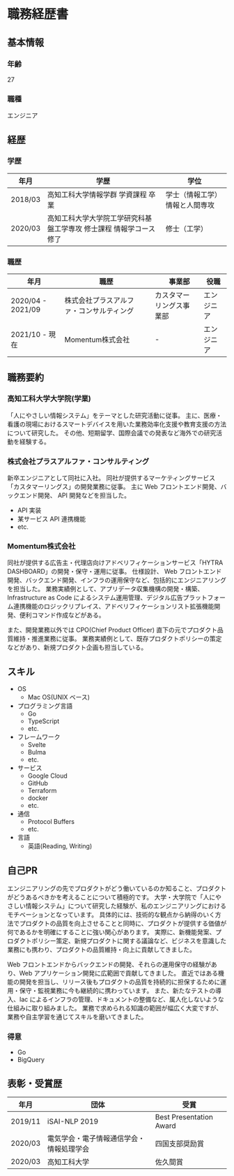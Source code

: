# 職務経歴書

## 基本情報

### 年齢

27

### 職種

エンジニア

## 経歴

### 学歴

| 年月     | 学歴                                                    | 学位                      |
| ------- | ------------------------------------------------------- | ------------------------ |
| 2018/03 | 高知工科大学情報学群 学資課程 卒業                            | 学士（情報工学） 情報と人間専攻 |
| 2020/03 | 高知工科大学大学院工学研究科基盤工学専攻 修士課程 情報学コース 修了 | 修士（工学）                 |

### 職歴

| 年月               | 職歴                          |　事業部               | 役職    |
| ----------------- | ----------------------------- | ------------------ | ------- |
| 2020/04 - 2021/09 | 株式会社プラスアルファ・コンサルティング | カスタマーリングス事業部 | エンジニア |
| 2021/10 - 現在     | Momentum株式会社               | -                  | エンジニア |

## 職務要約

### 高知工科大学大学院(学業)

「人にやさしい情報システム」をテーマとした研究活動に従事。
主に、医療・看護の現場におけるスマートデバイスを用いた業務効率化支援や教育支援の方法について研究した。
その他、短期留学、国際会議での発表など海外での研究活動を経験する。

### 株式会社プラスアルファ・コンサルティング

新卒エンジニアとして同社に入社。
同社が提供するマーケティングサービス「カスタマーリングス」の開発業務に従事。
主に Web フロントエンド開発、バックエンド開発、 API 開発などを担当した。

- API 実装
- 某サービス API 連携機能
- etc.

### Momentum株式会社

同社が提供する広告主・代理店向けアドベリフィケーションサービス「HYTRA DASHBOARD」の開発・保守・運用に従事。 
仕様設計、 Web フロントエンド開発、バックエンド開発、インフラの運用保守など、包括的にエンジニアリングを担当した。 
業務実績例として、アプリデータ収集機構の開発・構築、 Infrastructure as Code によるシステム運用管理、デジタル広告プラットフォーム連携機能のロジックリプレイス、アドベリフィケーションリスト拡張機能開発、便利コマンド作成などがある。

また、開発業務以外では CPO(Chief Product Officer) 直下の元でプロダクト品質維持・推進業務に従事。
業務実績例として、既存プロダクトポリシーの策定などがあり、新規プロダクト企画も担当している。

## スキル

- OS
  - Mac OS(UNIX ベース)
- プログラミング言語
  - Go
  - TypeScript
  - etc.
- フレームワーク
  - Svelte
  - Bulma
  - etc.
- サービス
  - Google Cloud
  - GitHub
  - Terraform
  - docker
  - etc.
- 通信
  - Protocol Buffers
  - etc.
- 言語
  - 英語(Reading, Writing)

## 自己PR

エンジニアリングの先でプロダクトがどう働いているのか知ること、プロダクトがどうあるべきかを考えることについて積極的です。
大学・大学院で「人にやさしい情報システム」について研究した経験が、私のエンジニアリングにおけるモチベーションとなっています。
具体的には、技術的な観点から納得のいく方法でプロダクトの品質を向上させることと同時に、プロダクトが提供する価値が何であるかを明確にすることに強い関心があります。
実際に、新機能発案、プロダクトポリシー策定、新規プロダクトに関する議論など、ビジネスを意識した業務にも携わり、プロダクトの品質維持・向上に貢献してきました。

Web フロントエンドからバックエンドの開発、それらの運用保守の経験があり、Web アプリケーション開発に広範囲で貢献してきました。
直近ではある機能の開発を担当し、リリース後もプロダクトの品質を持続的に担保するために運用・保守・監視業務に今も継続的に携わっています。
また、新たなテストの導入、Iac によるインフラの管理、ドキュメントの整備など、属人化しないような仕組みに取り組みました。
業務で求められる知識の範囲が幅広く大変ですが、業務や自主学習を通じてスキルを磨いてきました。

### 得意

- Go
- BigQuery

## 表彰・受賞歴

| 年月     | 団体                             | 受賞                    |
| ------- | ------------------------------- | ----------------------- |
| 2019/11 | iSAI-NLP 2019                   | Best Presentation Award |
| 2020/03 | 電気学会・電子情報通信学会・情報処理学会 | 四国支部奨励賞            |
| 2020/03 | 高知工科大学                       | 佐久間賞                 |
